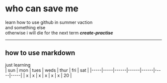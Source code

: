 # who can save me 
learn how to use github in summer vaction   
and something else    
otherwise i will die for the next term ***create-practise***

---

## how to use markdown
just learning   
| sun | mon | tues | weds | thur | fri | sat |
|-----|-----|------|------|------|-----|-----|
| x   |  x  |   x  |   x  |   x  |   x |  20 |
